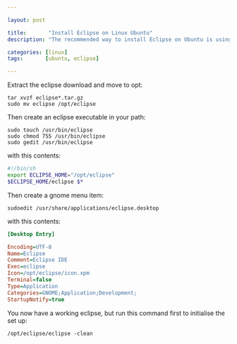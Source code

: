 ```yaml
---

layout: post

title:       "Install Eclipse on Linux Ubuntu"
description: "The recommended way to install Eclipse on Ubuntu is using the distribution's package manager, but the Ubuntu distribution contains a very old version."

categories: [linux]
tags:       [ubuntu, eclipse]

---
```



Extract the eclipse download and move to opt:

```
tar xvzf eclipse*.tar.gz
sudo mv eclipse /opt/eclipse
```

Then create an eclipse executable in your path:

```
sudo touch /usr/bin/eclipse
sudo chmod 755 /usr/bin/eclipse
sudo gedit /usr/bin/eclipse
```

with this contents:

```sh
#!/bin/sh
export ECLIPSE_HOME="/opt/eclipse"
$ECLIPSE_HOME/eclipse $*
```

Then create a gnome menu item:

```
sudoedit /usr/share/applications/eclipse.desktop
```

with this contents:

```ini
[Desktop Entry]

Encoding=UTF-8
Name=Eclipse
Comment=Eclipse IDE
Exec=eclipse
Icon=/opt/eclipse/icon.xpm
Terminal=false
Type=Application
Categories=GNOME;Application;Development;
StartupNotify=true
```

You now have a working eclipse, but run this command first to initialise the set up:

```
/opt/eclipse/eclipse -clean
```